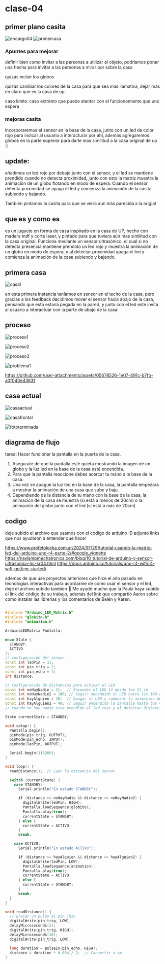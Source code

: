 # clase-04

## primer plano casita

![encargo04](./planocasita.jpg "encargo4pixarup")
![primercasa](https://github.com/user-attachments/assets/8f18c814-2ffc-454e-a249-f9210ba7e256)


### Apuntes para mejorar 

definir bien como invitar a las personas a utilizar el objeto, podríamos poner una flecha para invitar a las personas a mirar por sobre la casa

quizás incluir los globos

quizás cambiar los colores de la casa para que sea más llamativa, dejar más en claro que es la casa de up


caso límite: caso extrémo que puede atentar con el funcionamiento que uno espera


### mejoras casita

incorporaremos el sensor en la base de la casa, junto con un led de color rojo para indicar al usuario a interacturar por ahí, además agregaremos globos en la parte superior para darle mas similitud a la casa original de up :)

## update:

añadimos un led rojo por debajo junto con el sensor, y el led se mantiene prendido cuando no detecta proximidad, junto con esto la matriz muestra la animación de un globo flotando en modo de espera. Cuando el sensor detecta proximidad se apaga el led y comienza la animación de la casita subiendo y bajando.

También pintamos la casita para que se viera aun más parecida a la origial


## que es y como es

es un juguete en forma de casa inspirado en la casa de UP, hecho con madera mdf y corte laser, y pintado para que tuviera aún mas similitud con la casa original. Funciona mediante un sensor ultrasónico, el cual si no detecta presencia mantiene prendido un led rojo y muestra la animación de un globo en modo de espera, y al detectar proximidad apaga el led y comienza la animación de la casa subiendo y bajando.

## primera casa 

![casa1](./primercasa.jpeg "casa1")

en esta primera instancia teníamos en sensor en el techo de la casa, pero gracias a los feedback decidimos mover el sensor hacia abajo de la casa, pensando que esta estaría pegada en la pared, y junto con el led este invita al usuario a interactuar con la parte de abajo de la casa

## proceso 

![proceso1](./proceso1.jpeg "proceso1")

![proceso2](./proceso2.jpeg "proceso2")

![proceso3](./proceso3.jpeg "proceso3")

![problema1](./problema1.jpeg "problema1")

https://github.com/user-attachments/assets/05678526-1e07-491c-b7fb-a0f040e43631


## casa actual

![casaactual](./casacatual.jpg "casita")

![casafrontal](./casafrontal.jpg "casafrontal")

![fototerminada](./fototerminada.jpeg "fototerminada")




## diagrama de flujo 

tarea: Hacer funcionar la pantalla en la puerta de la casa. 


1. Asegurate de que la pantalla esté quieta mostrando la imagen de un globo y la luz led en la base de la casa esté encendida.
2. Para que la pantalla reaccione debes acercar tu mano a la base de la casa.
3. Una vez se apague la luz led en la base de la casa, la pantalla empezará a mostrar la animación de una casa que sube y baja.
4. Dependiendo de la distancia de tu mano con la base de la casa, la animación de la casa se muestra (si está a menos de 20cm) o la animación del globo junto con el led (si está a más de 20cm)


## codigo 

deje subido el archivo que usamos con el codigo de arduino :D 
adjunto links que nos ayudaron a entender que hacer 

https://www.profetolocka.com.ar/2024/07/29/tutorial-usando-la-matriz-led-del-arduino-uno-r4-parte-2/#google_vignette
https://naylampmechatronics.com/blog/10_tutorial-de-arduino-y-sensor-ultrasonico-hc-sr04.html
https://docs.arduino.cc/tutorials/uno-r4-wifi/r4-wifi-getting-started/

ademas de que use proyectos anteriores que hice el año pasado en tecnologias interactivas para acordarme de como usar el sensor y el led, deje el archivo subido tambien 🥣 
Me ayudó mucho que la Paula haya subido el link del código de su trabajo, además del link que compartió Aaron sobre como instalar las librerías y los comentarios de Belén y Karen. 

```c++

#include "Arduino_LED_Matrix.h"
#include "globito.h"
#include "animation.h"

ArduinoLEDMatrix Pantalla;

enum State {
  STANDBY,
  ACTIVO
};
// configuración del sensor
const int ledPin = 13;
const int pin_trig = 2;
const int pin_echo = 4;
int distance;

// Configuración de distancias para activar el LED
const int noHayNadie = 21;  // Encender el LED 13 desde los 21 cm
const int noHayNadie2 = 100; // Seguir encendido el LED hasta los 100 cm
const int hayAlguien = 20;  // Apagar el LED y comenzar la animación de la matriz desde los 20 cm
const int hayAlguien2 = 40; // Seguir encendida la pantalla hasta los 40 cm
// cuando no hay nadie esta prendido el led rojo y al detectar distancia se apaga

State currentState = STANDBY;

void setup() {
  Pantalla.begin();
  pinMode(pin_trig, OUTPUT);
  pinMode(pin_echo, INPUT);
  pinMode(ledPin, OUTPUT);

  Serial.begin(115200);
}

void loop() {
  readDistance();  // Leer la distancia del sensor

  switch (currentState) {
    case STANDBY:
      Serial.println("En estado STANDBY");

      if (distance >= noHayNadie && distance <= noHayNadie2) {
        digitalWrite(ledPin, HIGH);
        Pantalla.loadSequence(globito);
        Pantalla.play(true);
        currentState = STANDBY;
      } else {
        currentState = ACTIVO;
      }
      break;

    case ACTIVO:
      Serial.println("En estado ACTIVO");

      if (distance >= hayAlguien && distance <= hayAlguien2) {
        digitalWrite(ledPin, LOW);
        Pantalla.loadSequence(animation);
        Pantalla.play(true);
        currentState = ACTIVO;
      } else {
        currentState = STANDBY;
      }
      break;
  }
}

void readDistance() {
  // Enviar un pulso al pin TRIG
  digitalWrite(pin_trig, LOW);
  delayMicroseconds(2);
  digitalWrite(pin_trig, HIGH);
  delayMicroseconds(10);
  digitalWrite(pin_trig, LOW);

  long duration = pulseIn(pin_echo, HIGH);
  distance = duration * 0.034 / 2;  // Convertir a cm
}

```









